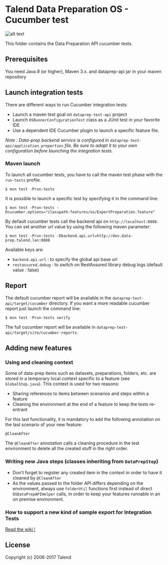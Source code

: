 # Talend Data Preparation OS - Cucumber test
![alt text](https://www.talend.com/wp-content/uploads/2016/07/talend-logo.png "Talend")

This folder contains the Data Preparation API cucumber tests.

## Prerequisites

You need Java *8* (or higher), Maven 3.x. and dataprep-api jar in your maven repository

## Launch integration tests
There are different ways to run Cucumber integration tests:
* Launch a maven test goal on `dataprep-test-api` project
* Launch `OSRunnerConfigurationTest` class as a JUnit test in your favorite IDE
* Use a dependent IDE Cucumber plugin to launch a specific feature file.

_Note :
Data-prep backend service is configured in `dataprep-test-api/application.properties` file.
Be sure to adapt it to your own configuration before launching the integration tests._

### Maven launch
To launch all cucumber tests, you have to call the maven test phase with the `run-tests` profile.
```
$ mvn test -Prun-tests
```
It is possible to launch a specific test by specifying it in the command line:
```
$ mvn test -Prun-tests -Dcucumber.options="classpath:features/os/ExportPreparation.feature"
```
By default cucumber tests call the backend api on `http://localhost:8888`.
You can set another url value by using the following maven parameter:
```
$ mvn test -Prun-tests -Dbackend.api.url=http://dev.data-prep.talend.lan:8888
```
Available keys are:
* ``backend.api.url`` : to specify the global api base url
* ``restassured.debug`` : to switch on RestAssured library debug logs (default value : false)

## Report
The default cucumber report will be available in the `dataprep-test-api/target/cucumber` directory.
If you want a more readable cucumber report just launch the command line:

```
$ mvn test -Prun-tests verify
```

The full cucumber report will be available in `dataprep-test-api/target/site/cucumber-reports`.

## Adding new features

### Using and cleaning context
Some of data-prep items such as datasets, preparations, folders, etc.
are stored in a temporary local context specific to a feature (see `GlobalStep.java`).
This context is used for two reasons:
* Sharing references to items between scenarios and steps within a feature
* Cleaning the environment at the end of a feature to keep the tests re-entrant

For this last functionality, it is mandatory to add the following annotation on the last scenario of your new feature:
```
@CleanAfter
```
The ``@CleanAfter`` annotation calls a cleaning procedure in the test environment to delete all the created stuff in the right order.

### Writing new Java steps (classes inheriting from `DataPrepStep`)
* Don't forget to register any created item in the context in order to have it cleaned by ``@CleanAfter``
* As the values passed to the folder API differs depending on the environment, always use ``folderUtil`` functions first instead of direct ``OSDataPrepAPIHelper`` calls, in order to keep your features runnable in an on premise environment.

### How to support a new kind of sample export for Integration Tests
[Read the wiki !]('http://wiki.talend.com/display/rd/How+to+support+a+new+kind+of+sample+export+for+Integration+Tests')

## License
Copyright (c) 2006-2017 Talend
